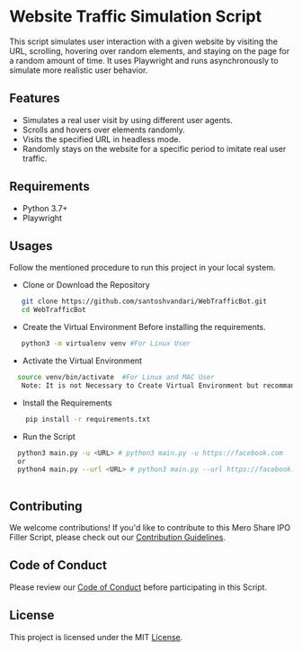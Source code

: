 # Website Traffic Simulation Script

This script simulates user interaction with a given website by visiting the URL, scrolling, hovering over random elements, and staying on the page for a random amount of time. It uses Playwright and runs asynchronously to simulate more realistic user behavior.

## Features

- Simulates a real user visit by using different user agents.
- Scrolls and hovers over elements randomly.
- Visits the specified URL in headless mode.
- Randomly stays on the website for a specific period to imitate real user traffic.

## Requirements

- Python 3.7+
- Playwright

## Usages

Follow the mentioned procedure to run this project in your local system.
 - Clone or Download the Repository
```bash
   git clone https://github.com/santoshvandari/WebTrafficBot.git
   cd WebTrafficBot
```
 - Create the Virtual Environment Before installing the requirements. 
 ```Bash
    python3 -m virtualenv venv #For Linux User
 ```
  - Activate the Virtual Environment
  ```bash
    source venv/bin/activate  #For Linux and MAC User
     Note: It is not Necessary to Create Virtual Environment but recommanded.
  ``` 
 - Install the Requirements
```bash
    pip install -r requirements.txt
```
 - Run the Script
 ```bash
   python3 main.py -u <URL> # python3 main.py -u https://facebook.com
   or 
   python4 main.py --url <URL> # python3 main.py --url https://facebook.com
   
 ```

## Contributing
We welcome contributions! If you'd like to contribute to this Mero Share IPO Filler Script, please check out our [Contribution Guidelines](Contribution.md).

## Code of Conduct
Please review our [Code of Conduct](CodeOfConduct.md) before participating in this Script.

## License
This project is licensed under the MIT [License](LICENSE).